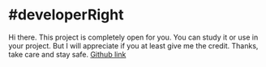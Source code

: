 # #developerRight
Hi there. This project is completely open for you. You can study it or use in your project. But I will appreciate if you at least give me the credit. Thanks, take care and stay safe.
[Github link](https://github.com/Autorun-AVS)
